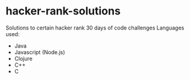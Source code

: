 # hacker-rank-solutions
Solutions to certain hacker rank 30 days of code challenges
Languages used:
- Java
- Javascript (Node.js)
- Clojure
- C++
- C
